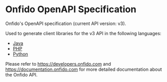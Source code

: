# Onfido OpenAPI Specification

Onfido's OpenAPI specification (current API version: v3).

Used to generate client libraries for the v3 API in the following languages:

* [Java](https://github.com/onfido/api-java-client)
* [PHP](https://github.com/onfido/api-php-client)
* [Python](https://github.com/onfido/api-python-client)

Please refer to https://developers.onfido.com and
https://documentation.onfido.com for more detailed documentation about the
Onfido API.
